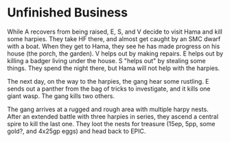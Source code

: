 # Unfinished Business

While A recovers from being raised, E, S, and V decide to visit Hama and kill some harpies.
They take HF there, and almost get caught by an SMC dwarf with a boat.
When they get to Hama, they see he has made progress on his house (the porch, the garden).
V helps out by making repairs.
E helps out by killing a badger living under the house.
S "helps out" by stealing some things.
They spend the night there, but Hama will not help with the harpies.

The next day, on the way to the harpies, the gang hear some rustling.
E sends out a panther from the bag of tricks to investigate, and it kills one giant wasp.
The gang kills two others.

The gang arrives at a rugged and rough area with multiple harpy nests.
After an extended battle with three harpies in series, they ascend a central spire to kill the last one.
They loot the nests for treasure (15ep, 5pp, some gold?, and 4x25gp eggs) and head back to EPIC.
